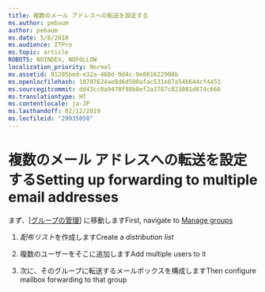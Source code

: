 ```yaml
---
title: 複数のメール アドレスへの転送を設定する
ms.author: pebaum
author: pebaum
ms.date: 5/8/2018
ms.audience: ITPro
ms.topic: article
ROBOTS: NOINDEX, NOFOLLOW
localization_priority: Normal
ms.assetid: 81205bed-e32a-468d-9d4c-9e881622908b
ms.openlocfilehash: 10787624ae8d6d590afac531e87a54b644cf4451
ms.sourcegitcommit: dd43cc0a9470f98b8ef2a3787c823801d674c666
ms.translationtype: HT
ms.contentlocale: ja-JP
ms.lasthandoff: 02/12/2019
ms.locfileid: "29935050"
---
```

# <a name="setting-up-forwarding-to-multiple-email-addresses"></a><span data-ttu-id="7fb31-102">複数のメール アドレスへの転送を設定する</span><span class="sxs-lookup"><span data-stu-id="7fb31-102">Setting up forwarding to multiple email addresses</span></span>

<span data-ttu-id="7fb31-103">まず、[[グループの管理](https://portal.office.com/adminportal/home#/groups)] に移動します</span><span class="sxs-lookup"><span data-stu-id="7fb31-103">First, navigate to [Manage groups](https://portal.office.com/adminportal/home#/groups)</span></span>
  
1. <span data-ttu-id="7fb31-104">*配布リスト*を作成します</span><span class="sxs-lookup"><span data-stu-id="7fb31-104">Create a  *distribution list*</span></span> 
    
2. <span data-ttu-id="7fb31-105">複数のユーザーをそこに追加します</span><span class="sxs-lookup"><span data-stu-id="7fb31-105">Add multiple users to it</span></span>
    
3. <span data-ttu-id="7fb31-106">次に、そのグループに転送するメールボックスを構成します</span><span class="sxs-lookup"><span data-stu-id="7fb31-106">Then configure mailbox forwarding to that group</span></span>
    

